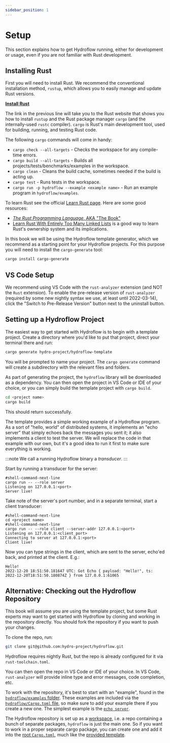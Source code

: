 ```yaml
---
sidebar_position: 1
---
```


# Setup

This section explains how to get Hydroflow running, either for development or
usage, even if you are not familiar with Rust development.

## Installing Rust

First you will need to install Rust. We recommend the conventional installation
method, `rustup`, which allows you to easily manage and update Rust versions.

[**Install Rust**](https://www.rust-lang.org/tools/install)

The link in the previous line will take you to the Rust website that shows you how to
install `rustup` and the Rust package manager `cargo` (and the
internally-used `rustc` compiler). `cargo` is Rust's main development tool,
used for building, running, and testing Rust code.

The following `cargo` commands will come in handy:
* `cargo check --all-targets` - Checks the workspace for any compile-time
  errors.
* `cargo build --all-targets` - Builds all projects/tests/benchmarks/examples
  in the workspace.
* `cargo clean` - Cleans the build cache, sometimes needed if the build is
  acting up.
* `cargo test` - Runs tests in the workspace.
* `cargo run -p hydroflow --example <example name>` - Run an example program in
  `hydroflow/examples`.

To learn Rust see the official [Learn Rust page](https://www.rust-lang.org/learn).
Here are some good resources:
* [_The Rust Programming Language_, AKA "The Book"](https://doc.rust-lang.org/book/)
* [Learn Rust With Entirely Too Many Linked Lists](https://rust-unofficial.github.io/too-many-lists/)
  is a good way to learn Rust's ownership system and its
  implications.

In this book we will be using the Hydroflow template generator, which we recommend
as a starting point for your Hydroflow projects. For this purpose you
will need to install the `cargo-generate` tool:
```bash
cargo install cargo-generate
```

## VS Code Setup

We recommend using VS Code with the `rust-analyzer` extension (and NOT the
`Rust` extension). To enable the pre-release version of `rust-analyzer`
(required by some new nightly syntax we use, at least until 2022-03-14), click
the "Switch to Pre-Release Version" button next to the uninstall button.

## Setting up a Hydroflow Project
The easiest way to get started with Hydroflow is to begin with a template project. 
Create a directory where you'd like to put that project, direct your terminal there and run:
```bash
cargo generate hydro-project/hydroflow-template
```
You will be prompted to name your project. The `cargo generate` command will create a subdirectory 
with the relevant files and folders. 

As part of generating the project, the `hydroflow` library will be downloaded as a dependency.
You can then open the project in VS Code or IDE of your choice, or
you can simply build the template project with `cargo build`.
```bash
cd <project name>
cargo build
```
This should return successfully.

The template provides a simple working example of a Hydroflow program.
As a sort of "hello, world" of distributed systems, it implements an "echo server" that
simply echoes back the messages you sent it; it also implements a client to test the server. 
We will replace the code in that example with our own, but it's a good idea to run it first to make sure everything is working.

:::note
We call a running Hydroflow binary a *transducer*.
:::

Start by running a transducer for the server:
```console
#shell-command-next-line
cargo run -- --role server
Listening on 127.0.0.1:<port>
Server live!
```

Take note of the server's port number, and in a separate terminal, start a client transducer:
```console
#shell-command-next-line
cd <project name>
#shell-command-next-line
cargo run -- --role client --server-addr 127.0.0.1:<port>
Listening on 127.0.0.1:<client_port>
Connecting to server at 127.0.0.1:<port>
Client live!
```
Now you can type strings in the client, which are sent to the server, echo'ed back, and printed at the client. E.g.:
```console
Hello!
2022-12-20 18:51:50.181647 UTC: Got Echo { payload: "Hello!", ts: 2022-12-20T18:51:50.180874Z } from 127.0.0.1:61065
```

## Alternative: Checking out the Hydroflow Repository

This book will assume you are using the template project, but some
Rust experts may want to get started with Hydroflow by cloning and working in the
repository directly. 
You should fork the repository if you want to push your
changes.

To clone the repo, run:
```bash
git clone git@github.com:hydro-project/hydroflow.git
```
Hydroflow requires nightly Rust, but the repo is already configured for it via
`rust-toolchain.toml`.

You can then open the repo in VS Code or IDE of your choice. In VS Code, `rust-analyzer`
will provide inline type and error messages, code completion, etc.

To work with the repository, it's best to start with an "example", found in the
[`hydroflow/examples` folder](https://github.com/hydro-project/hydroflow/tree/main/hydroflow/examples).
These examples are included via the [`hydroflow/Cargo.toml` file](https://github.com/hydro-project/hydroflow/blob/main/hydroflow/Cargo.toml),
so make sure to add your example there if you create a new one. The simplest
example is the [`echo server`](https://github.com/hydro-project/hydroflow/blob/main/hydroflow/examples/echoserver/main.rs).

The Hydroflow repository is set up as a [workspace](https://doc.rust-lang.org/book/ch14-03-cargo-workspaces.html),
i.e. a repo containing a bunch of separate packages, `hydroflow` is just the
main one. So if you want to work in a proper separate cargo package, you can
create one and add it into the [root `Cargo.toml`](https://github.com/hydro-project/hydroflow/blob/main/Cargo.toml),
much like the [provided template](https://github.com/hydro-project/hydroflow-template/blob/main/Cargo.toml).
